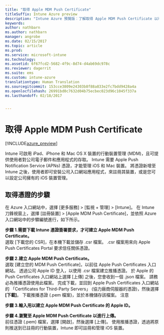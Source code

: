 ```yaml
---
title: "取得 Apple MDM Push Certificate"
titleSuffix: Intune Azure preview
description: "Intune Azure 預覽版︰了解取得 Apple MDM Push Certificate 以利用 Intune 管理 iOS 裝置的步驟。"
keywords: 
author: nathbarn
ms.author: nathbarn
manager: angrobe
ms.date: 02/15/2017
ms.topic: article
ms.prod: 
ms.service: microsoft-intune
ms.technology: 
ms.assetid: 6f67fcd2-5682-4f9c-8d74-d4ab69dc978c
ms.reviewer: dagerrit
ms.suite: ems
ms.custom: intune-azure
translationtype: Human Translation
ms.sourcegitcommit: 153cce3809e24303b8f88a833e2fc7bdd9428a4a
ms.openlocfilehash: 26991bd0c7632d04b75ecbec023d96c1045f337a
ms.lasthandoff: 02/18/2017


---
```


# <a name="get-an-apple-mdm-push-certificate"></a>取得 Apple MDM Push Certificate 

[!INCLUDE[azure_preview](../includes/azure_preview.md)]

Intune 可啟用 iPad、iPhone 和 Mac OS X 裝置的行動裝置管理 (MDM)，且可提供使用者對公司電子郵件和應用程式的存取。 Intune 需要 Apple Push Notification Service (APNs) 憑證，才能管理 iOS 和 Mac 裝置。 將憑證新增至 Intune 之後，使用者即可安裝公司入口網站應用程式，來註冊其裝置，或是您可以設定公司擁有的 iOS 裝置管理。

## <a name="steps-to-get-your-certificate"></a>取得憑證的步驟
在 Azure 入口網站中，選擇 [更多服務] > [監視 + 管理] > [Intune]。 在 Intune 刀鋒視窗上，選擇 [註冊裝置]  >  [Apple MDM Push Certificate]，並依照 Azure 入口網站中的步驟編號進行，如下所示。

**步驟 1.需要下載 Intune 憑證簽署要求，才可建立 Apple MDM Push Certificate。**<br>
選取 [下載您的 CSR]，在本機下載並儲存 .csr 檔案。 .csr 檔案用來向 Apple Push Certificates Portal 要求信任關係憑證。

**步驟 2.建立 Apple MDM Push Certificate。**<br>
選取 [建立您的 MDM Push Certificate]，以前往 Apple Push Certificates 入口網站。 透過公司 Apple ID 登入，以使用 .csr 檔案建立推播憑證。 於 Apple 的 Push Certificates 入口網站上選擇 [上傳] 之後，您會收到一個 .json 檔案。 請務必為推播憑證使用此檔案。 完成下載，並回到 Apple Push Certificates 入口網站的 「Certificates for Third-Party Servers」 (協力廠商伺服器的憑證)，然後選擇 **[下載]**。 下載推播憑證 (.pem 檔案)，並於本機儲存該檔案。
注意

**步驟 3.輸入用以建立 Apple MDM Push Certificate 的 Apple ID。**

**步驟 4.瀏覽至 Apple MDM Push Certificate 以進行上傳。**<br>
前往憑證 (.pem) 檔案，選擇 [開啟]，然後選擇 [上傳]。 使用推播憑證，透過將原則推送到已註冊的行動裝置，Intune 即可註冊和管理 iOS 裝置。

